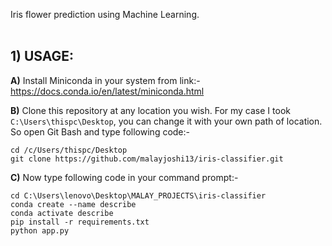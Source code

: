 Iris flower prediction using Machine Learning.<br><br>
## 1) USAGE:

**A)** Install Miniconda in your system from link:- https://docs.conda.io/en/latest/miniconda.html

**B)** Clone this repository at any location you wish. For my case I took ```C:\Users\thispc\Desktop```, you can change it with your own path of location. So open Git Bash and type following code:-
```
cd /c/Users/thispc/Desktop
git clone https://github.com/malayjoshi13/iris-classifier.git
```
 
**C)** Now type following code in your command prompt:- 

```
cd C:\Users\lenovo\Desktop\MALAY_PROJECTS\iris-classifier
conda create --name describe
conda activate describe
pip install -r requirements.txt
python app.py
```
<br><br><br>
